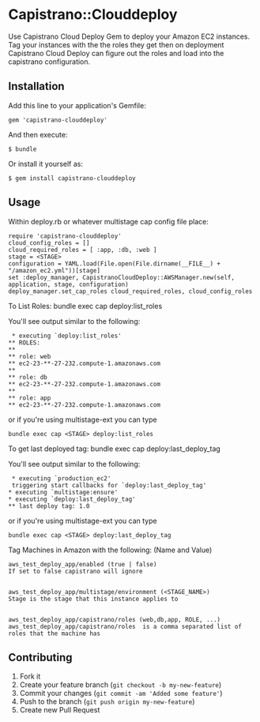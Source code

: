 # Capistrano::Clouddeploy

Use Capistrano Cloud Deploy Gem to deploy your Amazon EC2 instances.
Tag your instances with the the roles they get then on deployment Capistrano Cloud Deploy can
figure out the roles and load into the capistrano configuration. 

## Installation

Add this line to your application's Gemfile:

    gem 'capistrano-clouddeploy'

And then execute:

    $ bundle

Or install it yourself as:

    $ gem install capistrano-clouddeploy

## Usage
Within deploy.rb or whatever multistage cap config file place:

    require 'capistrano-clouddeploy'
    cloud_config_roles = []
    cloud_required_roles = [ :app, :db, :web ]
    stage = <STAGE> 
    configuration = YAML.load(File.open(File.dirname(__FILE__) + "/amazon_ec2.yml"))[stage]
    set :deploy_manager, CapistranoCloudDeploy::AWSManager.new(self, application, stage, configuration)
    deploy_manager.set_cap_roles cloud_required_roles, cloud_config_roles



To List Roles:
    bundle exec cap deploy:list_roles

You'll see output similar to the following:

     * executing `deploy:list_roles'
    ** ROLES:
    ** 
    ** role: web
    ** ec2-23-**-27-232.compute-1.amazonaws.com
    ** 
    ** role: db
    ** ec2-23-**-27-232.compute-1.amazonaws.com
    ** 
    ** role: app
    ** ec2-23-**-27-232.compute-1.amazonaws.com


or if you're using multistage-ext  you can type

    bundle exec cap <STAGE> deploy:list_roles

To get last deployed tag:
    bundle exec cap deploy:last_deploy_tag 

You'll see output similar to the following:

     * executing `production_ec2'
     triggering start callbacks for `deploy:last_deploy_tag'
    * executing `multistage:ensure'
    * executing `deploy:last_deploy_tag'
    ** last deploy tag: 1.0


or if you're using multistage-ext  you can type

    bundle exec cap <STAGE> deploy:last_deploy_tag


Tag Machines in Amazon with the following:  (Name and Value)

    aws_test_deploy_app/enabled (true | false)
    If set to false capistrano will ignore


    aws_test_deploy_app/multistage/environment (<STAGE_NAME>)
    Stage is the stage that this instance applies to


    aws_test_deploy_app/capistrano/roles (web,db,app, ROLE, ...)
    aws_test_deploy_app/capistrano/roles  is a comma separated list of roles that the machine has



## Contributing

1. Fork it
2. Create your feature branch (`git checkout -b my-new-feature`)
3. Commit your changes (`git commit -am 'Added some feature'`)
4. Push to the branch (`git push origin my-new-feature`)
5. Create new Pull Request



